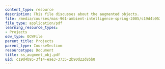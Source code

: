 ```yaml
---
content_type: resource
description: This file discusses about the augmented objects.
file: /media/courses/mas-961-ambient-intelligence-spring-2005/c19d4b953f14eae337352b90d22d8bb0_ss_augment_obj.pdf
file_type: application/pdf
learning_resource_types:
- Projects
ocw_type: OCWFile
parent_title: Projects
parent_type: CourseSection
resourcetype: Document
title: ss_augment_obj.pdf
uid: c19d4b95-3f14-eae3-3735-2b90d22d8bb0
---
```

